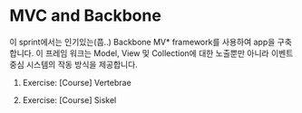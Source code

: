 # MVC and Backbone

이 sprint에서는 인기있는(풉..) Backbone MV* framework를 사용하여 app을 구축합니다.
이 프레임 워크는 Model, View 및 Collection에 대한 노출뿐만 아니라 이벤트 중심 시스템의 작동 방식을 제공합니다.

1. Exercise: [Course] Vertebrae

2. Exercise: [Course] Siskel
